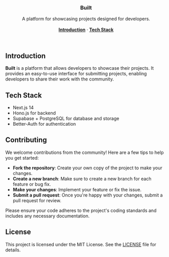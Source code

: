 <h3 align="center">Built</h3>

<p align="center">
    A platform for showcasing projects designed for developers.
    <br />
    <br />
    <a href="#introduction"><strong>Introduction</strong></a> ·
    <a href="#tech-stack"><strong>Tech Stack</strong></a>
</p>


<br/>

## Introduction

**Built** is a platform that allows developers to showcase their projects. It provides an easy-to-use interface for submitting projects, enabling developers to share their work with the community.

## Tech Stack

- Next.js 14
- Hono.js for backend
- Supabase + PostgreSQL for database and storage
- Better-Auth for authentication

## Contributing

We welcome contributions from the community! Here are a few tips to help you get started:

- **Fork the repository**: Create your own copy of the project to make your changes.
- **Create a new branch**: Make sure to create a new branch for each feature or bug fix.
- **Make your changes**: Implement your feature or fix the issue.
- **Submit a pull request**: Once you're happy with your changes, submit a pull request for review.

Please ensure your code adheres to the project's coding standards and includes any necessary documentation.

## License

This project is licensed under the MIT License. See the [LICENSE](LICENSE) file for details.
